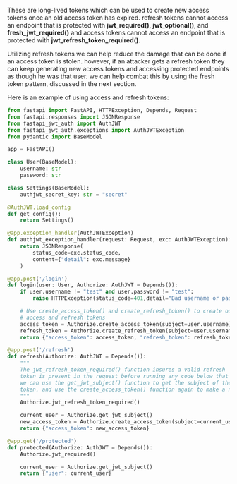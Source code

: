 These are long-lived tokens which can be used to create new access tokens once an old access token has expired. refresh tokens cannot access an endpoint that is protected with <b>jwt_required()</b>, <b>jwt_optional()</b>, and <b>fresh_jwt_required()</b> and access tokens cannot access an endpoint that is protected with <b>jwt_refresh_token_required()</b>.

Utilizing refresh tokens we can help reduce the damage that can be done if an access token is stolen. however, if an attacker gets a refresh token they can keep generating new access tokens and accessing protected endpoints as though he was that user. we can help combat this by using the fresh token pattern, discussed in the next section.

Here is an example of using access and refresh tokens:

```python
from fastapi import FastAPI, HTTPException, Depends, Request
from fastapi.responses import JSONResponse
from fastapi_jwt_auth import AuthJWT
from fastapi_jwt_auth.exceptions import AuthJWTException
from pydantic import BaseModel

app = FastAPI()

class User(BaseModel):
    username: str
    password: str

class Settings(BaseModel):
    authjwt_secret_key: str = "secret"

@AuthJWT.load_config
def get_config():
    return Settings()

@app.exception_handler(AuthJWTException)
def authjwt_exception_handler(request: Request, exc: AuthJWTException):
    return JSONResponse(
        status_code=exc.status_code,
        content={"detail": exc.message}
    )

@app.post('/login')
def login(user: User, Authorize: AuthJWT = Depends()):
    if user.username != "test" and user.password != "test":
        raise HTTPException(status_code=401,detail="Bad username or password")

    # Use create_access_token() and create_refresh_token() to create our
    # access and refresh tokens
    access_token = Authorize.create_access_token(subject=user.username)
    refresh_token = Authorize.create_refresh_token(subject=user.username)
    return {"access_token": access_token, "refresh_token": refresh_token}

@app.post('/refresh')
def refresh(Authorize: AuthJWT = Depends()):
    """
    The jwt_refresh_token_required() function insures a valid refresh
    token is present in the request before running any code below that function.
    we can use the get_jwt_subject() function to get the subject of the refresh
    token, and use the create_access_token() function again to make a new access token
    """
    Authorize.jwt_refresh_token_required()

    current_user = Authorize.get_jwt_subject()
    new_access_token = Authorize.create_access_token(subject=current_user)
    return {"access_token": new_access_token}

@app.get('/protected')
def protected(Authorize: AuthJWT = Depends()):
    Authorize.jwt_required()

    current_user = Authorize.get_jwt_subject()
    return {"user": current_user}
```
